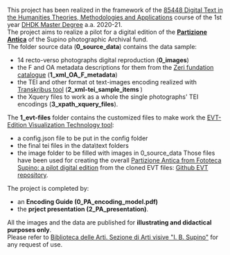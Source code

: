 This project has been realized in the framework of the <a href="https://www.unibo.it/en/teaching/course-unit-catalogue/course-unit/2021/443592"  target="_blank">85448 Digital Text in the Humanities Theories, Methodologies and Applications</a> course of the 1st year <a href="https://corsi.unibo.it/2cycle/DigitalHumanitiesKnowledge"  target="_blank">DHDK Master Degree</a> a.a. 2020-21.<br>
The project aims to realize a pilot for a digital edition of the <a href="https://archiviostorico.unibo.it/it/archivio-fotografico/altre-collezioni-e-fondi/fondo-igino-benvenuto-supino/patrimonio-fotografico-altri-paesi/algeria" target="_blank"><b>Partizione Antica</b></a> of the Supino photographic Archival fund. <br>
The folder source data (<b>0_source_data</b>) contains the data sample: <br>
- 14 recto-verso photographs digital reproduction (<b>0_images</b>) <br> 
- the F and OA metadata descriptions for them from the <a href="http://catalogo.fondazionezeri.unibo.it/scheda.livello.jsp?decorator=layout_resp&apply=true&locale=it&tipo_scheda=fondo&id=9" target="_blank">Zeri fundation catalogue</a> (<b>1_xml_OA_F_metadata</b>) <br>
- the TEI and other format ot text-images encoding realized with <a href="https://readcoop.eu/transkribus/?sc=Transkribus" target="_blank">Transkribus tool</a> (<b>2_xml-tei_sample_items 
</b>) <br>
- the Xquery files to work as a whole the single photographs' TEI encodings (<b>3_xpath_xquery_files</b>). <br>

The <b>1_evt-files</b> folder contains the customized files to make work the <a href="http://evt.labcd.unipi.it/" target="_blank">EVT-Edition Visualization Technology tool</a>:<br>
- a config.json file to be put in the config folder
- the final tei files in the data\text folders
- the image folder to be filled with images in 0_source_data
Those files have been used for creating the overall <a href="https://enri-ca.github.io/dist/" target="_blank">Partizione Antica from Fototeca Supino: a pilot digital edition</b></a> from the cloned EVT files: <a href="https://github.com/enri-ca/dist" target="_blank">Github EVT repository</a>.<br>

The project is completed by:<br>
- an <b>Encoding Guide (0_PA_encoding_model.pdf)</b> 
- the <b>prject presentation (2_PA_presentation)</b>.<br>

All the images and the data are published for <b>illustrating and didactical purposes only</b>. <br>
Please refer to <a href="mailto:abis.arti-av@unibo.it" object="Supino images request">Biblioteca delle Arti. Sezione di Arti visive "I. B. Supino"</a> for any request of use.

